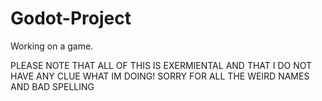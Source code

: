 # Godot-Project
Working on a game.

PLEASE NOTE THAT ALL OF THIS IS EXERMIENTAL AND THAT I DO NOT HAVE ANY CLUE WHAT IM DOING!
SORRY FOR ALL THE WEIRD NAMES AND BAD SPELLING
